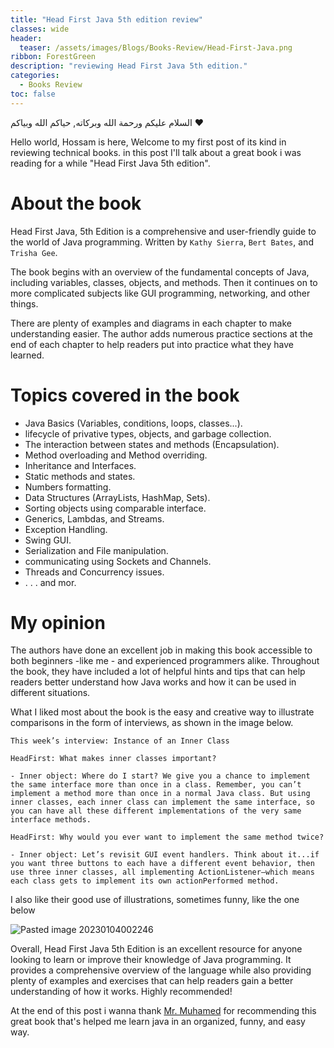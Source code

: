 ```yaml
---
title: "Head First Java 5th edition review"
classes: wide
header:
  teaser: /assets/images/Blogs/Books-Review/Head-First-Java.png
ribbon: ForestGreen
description: "reviewing Head First Java 5th edition."
categories:
  - Books Review
toc: false
---
```


السلام عليكم ورحمة الله وبركاته, حياكم الله وبياكم ❤️

Hello world, Hossam is here, Welcome to my first post of its kind in reviewing technical books. in this post I'll talk about a great book i was reading for a while "Head First Java 5th edition". 

# About the book

Head First Java, 5th Edition is a comprehensive and user-friendly guide to the world of Java programming. Written by `Kathy Sierra`, `Bert Bates`, and `Trisha Gee`.

The book begins with an overview of the fundamental concepts of Java, including variables, classes, objects, and methods. Then it continues on to more complicated subjects like GUI programming, networking, and other things.

There are plenty of examples and diagrams in each chapter to make understanding easier. The author adds numerous practice sections at the end of each chapter to help readers put into practice what they have learned.

# Topics covered in the book

- Java Basics (Variables, conditions, loops, classes...).
- lifecycle of privative types, objects, and garbage collection.
- The interaction between states and methods (Encapsulation).
- Method overloading and Method overriding.
- Inheritance and Interfaces.
- Static methods and states.
- Numbers formatting.
- Data Structures (ArrayLists, HashMap, Sets).
- Sorting objects using comparable interface. 
- Generics, Lambdas, and Streams.
- Exception Handling.
- Swing GUI.
- Serialization and File manipulation.
- communicating using Sockets and Channels.
- Threads and Concurrency issues.
- . . . and mor.

# My opinion

The authors have done an excellent job in making this book accessible to both beginners -like me - and experienced programmers alike. Throughout the book, they have included a lot of helpful hints and tips that can help readers better understand how Java works and how it can be used in different situations.

What I liked most about the book is the easy and creative way to illustrate comparisons in the form of interviews, as shown in the image below.

```
This week’s interview: Instance of an Inner Class 

HeadFirst: What makes inner classes important?

- Inner object: Where do I start? We give you a chance to implement the same interface more than once in a class. Remember, you can’t implement a method more than once in a normal Java class. But using inner classes, each inner class can implement the same interface, so you can have all these different implementations of the very same interface methods.

HeadFirst: Why would you ever want to implement the same method twice?

- Inner object: Let’s revisit GUI event handlers. Think about it...if you want three buttons to each have a different event behavior, then use three inner classes, all implementing ActionListener—which means each class gets to implement its own actionPerformed method.
```

I also like their good use of illustrations, sometimes funny, like the one below

![Pasted image 20230104002246](https://user-images.githubusercontent.com/60070427/210452123-eaac9a55-add7-4b66-a8fe-700718ddf185.png)

Overall, Head First Java 5th Edition is an excellent resource for anyone looking to learn or improve their knowledge of Java programming. It provides a comprehensive overview of the language while also providing plenty of examples and exercises that can help readers gain a better understanding of how it works. Highly recommended!

At the end of this post i wanna thank [Mr. Muhamed](http://www.linkedin.com/in/lupate) for recommending this great book that's helped me learn java in an organized, funny, and easy way. 
